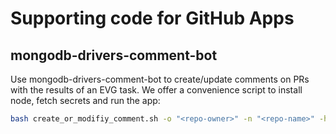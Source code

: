# Supporting code for GitHub Apps

## mongodb-drivers-comment-bot

Use mongodb-drivers-comment-bot to create/update comments on PRs with the results of an EVG task. We offer a convenience
script to install node, fetch secrets and run the app:

```bash
bash create_or_modifiy_comment.sh -o "<repo-owner>" -n "<repo-name>" -h "<head-commit-sha>" -m "<comment-match>" -c "<path-to-comment-file>"
```
